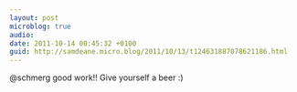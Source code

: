 ```yaml
---
layout: post
microblog: true
audio: 
date: 2011-10-14 00:45:32 +0100
guid: http://samdeane.micro.blog/2011/10/13/t124631887078621186.html
---
```

@schmerg good work!! Give yourself a beer :)

